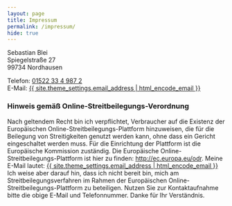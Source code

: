 ```yaml
---
layout: page
title: Impressum
permalink: /impressum/
hide: true
---
```


Sebastian Blei  
Spiegelstraße 27  
99734 Nordhausen

Telefon: <a href="tel:+4915223349872">01522 33 4 987 2</a>  
E-Mail: <a href="mailto:{{ site.theme_settings.email_address | encode_email }}">{{ site.theme_settings.email_address | html_encode_email }}</a>

### Hinweis gemäß Online-Streitbeilegungs-Verordnung

Nach geltendem Recht bin ich verpflichtet, Verbraucher auf die Existenz der Europäischen Online-Streitbeilegungs-Plattform hinzuweisen, die für die Beilegung von Streitigkeiten genutzt werden kann, ohne dass ein Gericht eingeschaltet werden muss. Für die Einrichtung der Plattform ist die Europäische Kommission zuständig. Die Europäische Online-Streitbeilegungs-Plattform ist hier zu finden: <a href="http://ec.europa.eu/odr" target="_blank" rel="nofollow">http://ec.europa.eu/odr</a>. Meine E-Mail lautet: <a href="mailto:{{ site.theme_settings.email_address | encode_email }}">{{ site.theme_settings.email_address | html_encode_email }}</a> Ich weise aber darauf hin, dass ich nicht bereit bin, mich am Streitbeilegungsverfahren im Rahmen der Europäischen Online-Streitbeilegungs-Plattform zu beteiligen. Nutzen Sie zur Kontaktaufnahme bitte die obige E-Mail und Telefonnummer. Danke für Ihr Verständnis.
